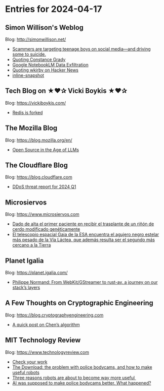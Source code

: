 # Entries for 2024-04-17
## Simon Willison's Weblog 
Blog: http://simonwillison.net/ 

- [Scammers are targeting teenage boys on social media—and driving some to suicide.](https://simonwillison.net/2024/Apr/17/sextortion/#atom-everything)
- [Quoting Constance Grady](https://simonwillison.net/2024/Apr/16/constance-grady/#atom-everything)
- [Google NotebookLM Data Exfiltration](https://simonwillison.net/2024/Apr/16/google-notebooklm-data-exfiltration/#atom-everything)
- [Quoting wkirby on Hacker News](https://simonwillison.net/2024/Apr/16/wkirby-on-hacker-news/#atom-everything)
- [inline-snapshot](https://simonwillison.net/2024/Apr/16/inline-snapshot/#atom-everything)
## Tech Blog on ★❤✰ Vicki Boykis ★❤✰ 
Blog: https://vickiboykis.com/ 

- [Redis is forked](https://vickiboykis.com/2024/04/16/redis-is-forked/)
## The Mozilla Blog 
Blog: https://blog.mozilla.org/en/ 

- [Open Source in the Age of LLMs](https://blog.mozilla.org/en/mozilla/ai/open-source-llms-large-language-models-mozilla-ai/)
##  The Cloudflare Blog  
Blog: https://blog.cloudflare.com 

- [DDoS threat report for 2024 Q1](https://blog.cloudflare.com/ddos-threat-report-for-2024-q1)
## Microsiervos 
Blog: https://www.microsiervos.com 

- [Dado de alta el primer paciente en recibir el trasplante de un riñón de cerdo modificado genéticamente](https://www.microsiervos.com/archivo/ciencia/dado-alta-primer-paciente-trasplante-rinon-cerdo-geneticamente-modificado.html)
- [El telescopio espacial Gaia de la ESA encuentra el agujero negro estelar más pesado de la Vía Láctea, que además resulta ser el segundo más cercano a la Tierra](https://www.microsiervos.com/archivo/ciencia/gaia-descubre-agujero-negro-estelar-mas-pesado.html)
## Planet Igalia 
Blog: https://planet.igalia.com/ 

- [Philippe Normand: From WebKit/GStreamer to rust-av, a journey on our stack’s layers](https://base-art.net/Articles/from-webkitgstreamer-to-rust-av-a-journey-on-our-stacks-layers/)
## A Few Thoughts on Cryptographic Engineering 
Blog: https://blog.cryptographyengineering.com 

- [A quick post on Chen’s algorithm](https://blog.cryptographyengineering.com/2024/04/16/a-quick-post-on-chens-algorithm/)
## MIT Technology Review 
Blog: https://www.technologyreview.com 

- [Check your work](https://www.technologyreview.com/2024/04/16/1091333/crossword/)
- [The Download: the problem with police bodycams, and how to make useful robots](https://www.technologyreview.com/2024/04/16/1091317/the-download-the-problem-with-police-bodycams-and-how-to-make-useful-robots/)
- [Three reasons robots are about to become way more useful ](https://www.technologyreview.com/2024/04/16/1091314/ai-is-bringing-us-closer-than-ever-to-the-dream-of-useful-home-robots/)
- [AI was supposed to make police bodycams better. What happened?](https://www.technologyreview.com/2024/04/16/1090846/ai-police-body-cams-cops-transparency/)